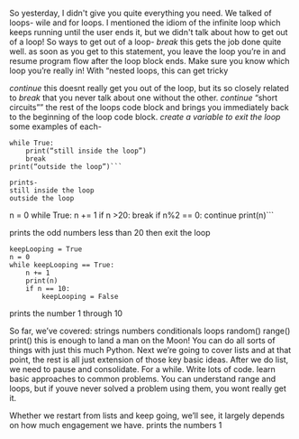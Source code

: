 So yesterday, I didn't give you quite everything you need. We talked of loops- wile and for loops. I mentioned the idiom of the infinite loop which keeps running until the user ends it, but we didn't talk about how to get out of a loop! So ways to get out of a loop-
*break* this gets the job done quite well. as soon as you get to this statement, you leave the loop you’re in and resume program flow after the loop block ends. Make sure you know which loop you’re really in! With “nested loops, this can get tricky

*continue* this doesnt really get you out of the loop, but its so closely related to *break* that you never talk about one without the other. *continue* “short circuits”” the rest of the loops code block and brings you immediately back to the beginning of the loop code block.
*create a variable to exit the loop*
some examples of each-

```
while True:
	print(“still inside the loop”)
	break
print(“outside the loop”)```

prints-
still inside the loop
outside the loop

```
n = 0
while True:
	n += 1
	if n >20:
		break
	if n%2 == 0:
		continue
	print(n)```

prints the odd numbers less than 20 then exit the loop

```
keepLooping = True
n = 0
while keepLooping == True:
	n += 1
	print(n)
	if n == 10:
		keepLooping = False
```

prints the number 1 through 10

So far, we’ve covered:
strings
numbers
conditionals
loops
random()
range()
print()
 this is enough to land a man on the Moon! You can do all sorts of things with just this much Python. 
Next we’re going to cover lists and at that point, the rest is all just extension of those key basic ideas. 
After we do list, we need to pause and consolidate. For a while. Write lots of code. learn basic approaches to common problems. You can understand range and loops, but if youve never solved a problem using them, you wont really get it. 

Whether we restart from lists and keep going, we’ll see, it largely depends on how much engagement we have. 
prints the numbers 1
